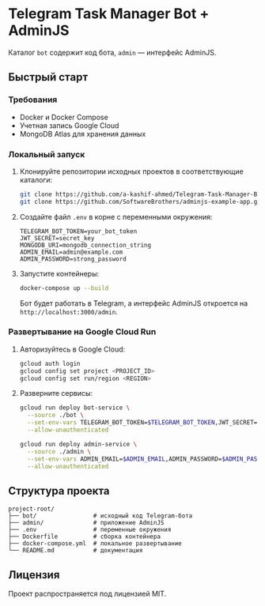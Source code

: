 # Telegram Task Manager Bot + AdminJS

Каталог `bot` содержит код бота, `admin` — интерфейс AdminJS.

## Быстрый старт

### Требования
- Docker и Docker Compose
- Учетная запись Google Cloud
- MongoDB Atlas для хранения данных

### Локальный запуск
1. Клонируйте репозитории исходных проектов в соответствующие каталоги:
   ```bash
   git clone https://github.com/a-kashif-ahmed/Telegram-Task-Manager-Bot.git bot
   git clone https://github.com/SoftwareBrothers/adminjs-example-app.git admin
   ```
2. Создайте файл `.env` в корне с переменными окружения:
   ```env
   TELEGRAM_BOT_TOKEN=your_bot_token
   JWT_SECRET=secret_key
   MONGODB_URI=mongodb_connection_string
   ADMIN_EMAIL=admin@example.com
   ADMIN_PASSWORD=strong_password
   ```
3. Запустите контейнеры:
   ```bash
   docker-compose up --build
   ```
   Бот будет работать в Telegram, а интерфейс AdminJS откроется на `http://localhost:3000/admin`.

### Развертывание на Google Cloud Run
1. Авторизуйтесь в Google Cloud:
   ```bash
   gcloud auth login
   gcloud config set project <PROJECT_ID>
   gcloud config set run/region <REGION>
   ```
2. Разверните сервисы:
   ```bash
   gcloud run deploy bot-service \
     --source ./bot \
     --set-env-vars TELEGRAM_BOT_TOKEN=$TELEGRAM_BOT_TOKEN,JWT_SECRET=$JWT_SECRET,MONGODB_URI=$MONGODB_URI \
     --allow-unauthenticated

   gcloud run deploy admin-service \
     --source ./admin \
     --set-env-vars ADMIN_EMAIL=$ADMIN_EMAIL,ADMIN_PASSWORD=$ADMIN_PASSWORD,MONGODB_URI=$MONGODB_URI \
     --allow-unauthenticated
   ```

## Структура проекта
```
project-root/
├── bot/                # исходный код Telegram-бота
├── admin/              # приложение AdminJS
├── .env                # переменные окружения
├── Dockerfile          # сборка контейнера
├── docker-compose.yml  # локальное развертывание
└── README.md           # документация
```

## Лицензия
Проект распространяется под лицензией MIT.
